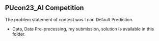## PUcon23_AI Competition
The problem statement of contest was Loan Default Prediction.

- Data, Data Pre-processing, my submission, solution is available in this folder.
